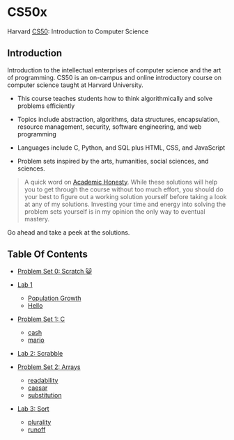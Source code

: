 # CS50x

Harvard [CS50](https://cs50.harvard.edu/x/2021/): Introduction to Computer Science

## Introduction

Introduction to the intellectual enterprises of computer science and the art of programming. CS50 is an on-campus and online introductory course on computer science taught at Harvard University.

- This course teaches students how to think algorithmically and solve problems efficiently

- Topics include abstraction, algorithms, data structures, encapsulation, resource management, security, software engineering, and web programming
- Languages include C, Python, and SQL plus HTML, CSS, and JavaScript
- Problem sets inspired by the arts, humanities, social sciences, and sciences.

> A quick word on [Academic Honesty](https://cs50.harvard.edu/x/2021/honesty/). While these solutions will help you to get through the course without too much effort, you should do your best to figure out a working solution yourself before taking a look at any of my solutions. Investing your time and energy into solving the problem sets yourself is in my opinion the only way to eventual mastery.

Go ahead and take a peek at the solutions.

## Table Of Contents

- [Problem Set 0: Scratch :smiley_cat:](https://scratch.mit.edu/projects/520953092)

- [Lab 1](/week%201/)

  - [Population Growth](/week%201/lab1/population/)
  - [Hello](/week%201/lab1/hello/)

- [Problem Set 1: C](/week%201/pset1/)

  - [cash](/week%201/pset1/cash/)
  - [mario](/week%201/pset1/mario/)

- [Lab 2: Scrabble](/week2/scrabble/)
- [Problem Set 2: Arrays](/week2/)
  - [readability](/week2/pset2/readability/)
  - [caesar](//week2/pset2/caesar/)
  - [substitution](/week2/pset2/substitution/)

- [Lab 3: Sort](/week3/lab3/)
  - [plurality](week3/pset3/plurality/)
  - [runoff](week3/pset3/runoff/)